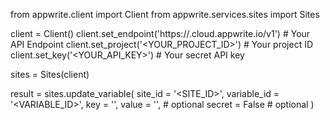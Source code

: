 from appwrite.client import Client
from appwrite.services.sites import Sites

client = Client()
client.set_endpoint('https://<REGION>.cloud.appwrite.io/v1') # Your API Endpoint
client.set_project('<YOUR_PROJECT_ID>') # Your project ID
client.set_key('<YOUR_API_KEY>') # Your secret API key

sites = Sites(client)

result = sites.update_variable(
    site_id = '<SITE_ID>',
    variable_id = '<VARIABLE_ID>',
    key = '<KEY>',
    value = '<VALUE>', # optional
    secret = False # optional
)
